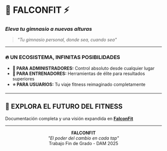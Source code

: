 # 🦅 **FALCONFIT** ⚡
### *Eleva tu gimnasio a nuevas alturas*

> *"Tu gimnasio personal, donde sea, cuando sea"*

---

### 🔥 **UN ECOSISTEMA, INFINITAS POSIBILIDADES**

* **👑 PARA ADMINISTRADORES:** Control absoluto desde cualquier lugar
* **💪 PARA ENTRENADORES:** Herramientas de élite para resultados superiores
* **⭐ PARA USUARIOS:** Tu viaje fitness reimaginado completamente

---

## 🔮 **EXPLORA EL FUTURO DEL FITNESS**

Documentación completa y una visión expandida en [**FalconFit**](https://spot-blender-599.notion.site/1c609765661b80619380fa9e0614eeb1?v=1c609765661b809b8b02000c2068e9c4)

---

<p align="center">
<b>FALCONFIT</b><br>
<i>"El poder del cambio en cada tap"</i><br>
Trabajo Fin de Grado - DAM 2025
</p
